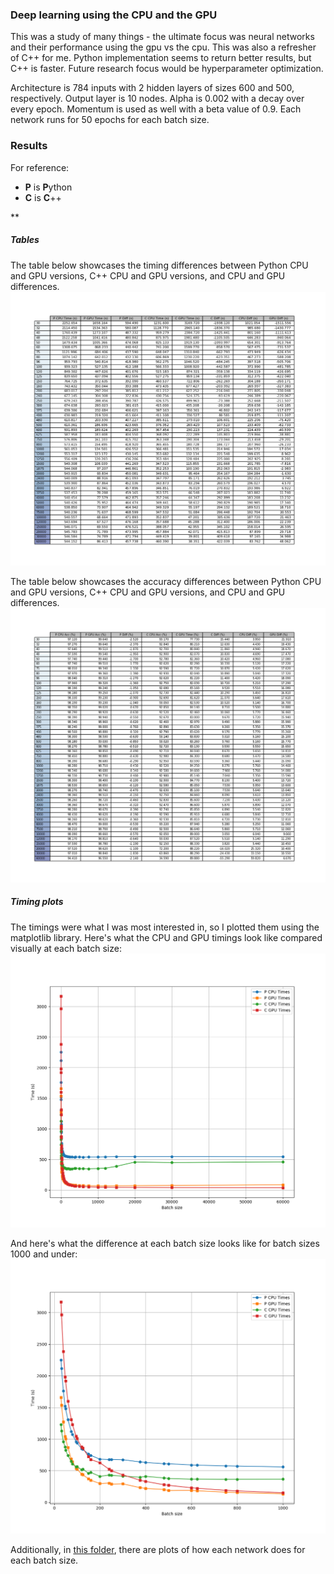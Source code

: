 ### Deep learning using the CPU and the GPU

This was a study of many things - the ultimate focus was neural networks and their performance using the gpu vs the cpu. This was also a refresher of C++ for me. Python implementation seems to return better results, but C++ is faster. Future research focus would be hyperparameter optimization.

Architecture is 784 inputs with 2 hidden layers of sizes 600 and 500, respectively. Output layer is 10 nodes. Alpha is 0.002 with a decay over every epoch. Momentum is used as well with a beta value of 0.9. Each network runs for 50 epochs for each batch size.

### Results
For reference:
* **P** is **P**ython
* **C** is **C**++

**
##### Tables
The table below showcases the timing differences between Python CPU and GPU versions, C++ CPU and GPU versions, and CPU and GPU differences.
![Image of time table](results/figures/table_time.png)

The table below showcases the accuracy differences between Python CPU and GPU versions, C++ CPU and GPU versions, and CPU and GPU differences.
![Image of acc table](results/figures/table_acc.png)

##### Timing plots
The timings were what I was most interested in, so I plotted them using the matplotlib library.
Here's what the CPU and GPU timings look like compared visually at each batch size:
![Image of time plot](/results/figures/times.png)

And here's what the difference at each batch size looks like for batch sizes 1000 and under:
![Image of lte1000 plot](/results/figures/times_lte1000.png)


Additionally, in [this folder](/results/figures), there are plots of how each network does for each batch size.
